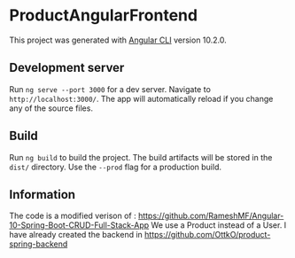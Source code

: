 # ProductAngularFrontend

This project was generated with [Angular CLI](https://github.com/angular/angular-cli) version 10.2.0.

## Development server

Run `ng serve --port 3000` for a dev server. Navigate to `http://localhost:3000/`. The app will automatically reload if you change any of the source files.

## Build

Run `ng build` to build the project. The build artifacts will be stored in the `dist/` directory. Use the `--prod` flag for a production build.


## Information

The code is a modified verison of :
https://github.com/RameshMF/Angular-10-Spring-Boot-CRUD-Full-Stack-App
We use a Product instead of a User.
I have already created the backend in 
https://github.com/OttkO/product-spring-backend
